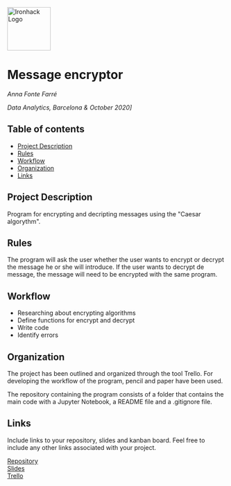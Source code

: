 <img src="https://bit.ly/2VnXWr2" alt="Ironhack Logo" width="100"/>

# Message encryptor
*Anna Fonte Farré*

*Data Analytics, Barcelona & October 2020]*

## Table of contents
- [Project Description](#project-description)
- [Rules](#rules)
- [Workflow](#workflow)
- [Organization](#organization)
- [Links](#links)

## Project Description
Program for encrypting and decripting messages using the "Caesar algorythm". 

## Rules
The program will ask the user whether the user wants to encrypt or decrypt the message he or she will introduce. If the user wants to decrypt de message, the message will need to be encrypted with the same program.

## Workflow
* Researching about encrypting algorithms
* Define functions for encrypt and decrypt
* Write code
* Identify errors

## Organization
The project has been outlined and organized through the tool Trello. For developing the workflow of the program, pencil and paper have been used. 

The repository containing the program consists of a folder that contains the main code with a Jupyter Notebook, a README file and a .gitignore file.

## Links
Include links to your repository, slides and kanban board. Feel free to include any other links associated with your project.

[Repository](https://github.com/)  
[Slides](https://docs.google.com/presentation/d/1e6WbWhHjYtJWwWd75LXRHDzfJkQtPRpgjmM3JWMdToQ/edit?usp=sharing)  
[Trello](https://trello.com/b/KTobmMsK/encrypter)  
